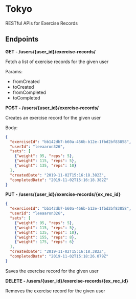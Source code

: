 # Tokyo

RESTful APIs for Exercise Records

## Endpoints

**GET - /users/{user_id}/exercise-records/**

Fetch a list of exercise records for the given user

Params:
  - fromCreated 
  - toCreated
  - fromCompleted
  - toCompleted

**POST - /users/{user_id}/exercise-records/**

Creates an exercise record for the given user

Body:

```json
{
  "exerciseId": "bb142db7-b60a-466b-b12e-1fbd2bf83858",
  "userId": "leeaaron326",
  "sets": [
    {"weight": 95, "reps": 5},
    {"weight": 115, "reps": 5},
    {"weight": 135, "reps": 10}
  ],
  "createdDate": "2019-11-02T15:16:18.382Z",
  "completedDate": "2019-11-02T15:16:18.382Z"
}
```

**PUT - /users/{user_id}/exercise-records/{ex_rec_id}**

```json
{
  "exerciseId": "bb142db7-b60a-466b-b12e-1fbd2bf83858",
  "userId": "leeaaron326",
  "sets": [
    {"weight": 95, "reps": 5},
    {"weight": 115, "reps": 5},
    {"weight": 135, "reps": 10},
    {"weight": 155, "reps": 8},
    {"weight": 175, "reps": 6}
  ],
  "createdDate": "2019-11-02T15:16:18.382Z",
  "completedDate": "2019-11-02T15:18:26.079Z"
}
```

Saves the exercise record for the given user

**DELETE - /users/{user_id}/exercise-records/{ex_rec_id}**

Removes the exercise record for the given user

